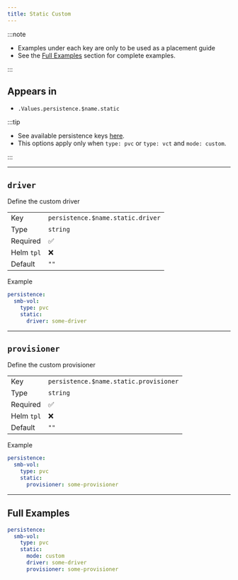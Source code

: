 ```yaml
---
title: Static Custom
---
```


:::note

- Examples under each key are only to be used as a placement guide
- See the [Full Examples](/truecharts-common/persistence/pvc-vct/static-custom#full-examples) section for complete examples.

:::

## Appears in

- `.Values.persistence.$name.static`

:::tip

- See available persistence keys [here](/truecharts-common/persistence).
- This options apply only when `type: pvc` or `type: vct` and `mode: custom`.

:::

---

## `driver`

Define the custom driver

|            |                                   |
| ---------- | --------------------------------- |
| Key        | `persistence.$name.static.driver` |
| Type       | `string`                          |
| Required   | ✅                                |
| Helm `tpl` | ❌                                |
| Default    | `""`                              |

Example

```yaml
persistence:
  smb-vol:
    type: pvc
    static:
      driver: some-driver
```

---

## `provisioner`

Define the custom provisioner

|            |                                        |
| ---------- | -------------------------------------- |
| Key        | `persistence.$name.static.provisioner` |
| Type       | `string`                               |
| Required   | ✅                                     |
| Helm `tpl` | ❌                                     |
| Default    | `""`                                   |

Example

```yaml
persistence:
  smb-vol:
    type: pvc
    static:
      provisioner: some-provisioner
```

---

## Full Examples

```yaml
persistence:
  smb-vol:
    type: pvc
    static:
      mode: custom
      driver: some-driver
      provisioner: some-provisioner
```
